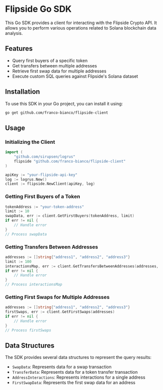 # Flipside Go SDK

This Go SDK provides a client for interacting with the Flipside Crypto API. It allows you to perform various operations related to Solana blockchain data analysis.

## Features

- Query first buyers of a specific token
- Get transfers between multiple addresses
- Retrieve first swap data for multiple addresses
- Execute custom SQL queries against Flipside's Solana dataset

## Installation

To use this SDK in your Go project, you can install it using:

```bash
go get github.com/franco-bianco/flipside-client
```

## Usage

### Initializing the Client

```go
import (
    "github.com/sirupsen/logrus"
    flipside "github.com/franco-bianco/flipside-client"
)

apiKey := "your-flipside-api-key"
log := logrus.New()
client := flipside.NewClient(apiKey, log)
```

### Getting First Buyers of a Token

```go
tokenAddress := "your-token-address"
limit := 10
swapData, err := client.GetFirstBuyers(tokenAddress, limit)
if err != nil {
    // Handle error
}
// Process swapData
```

### Getting Transfers Between Addresses

```go
addresses := []string{"address1", "address2", "address3"}
limit := 100
interactionsMap, err := client.GetTransfersBetweenAddresses(addresses, limit)
if err != nil {
    // Handle error
}
// Process interactionsMap
```

### Getting First Swaps for Multiple Addresses

```go
addresses := []string{"address1", "address2", "address3"}
firstSwaps, err := client.GetFirstSwaps(addresses)
if err != nil {
    // Handle error
}
// Process firstSwaps
```

## Data Structures

The SDK provides several data structures to represent the query results:

- `SwapData`: Represents data for a swap transaction
- `TransferData`: Represents data for a token transfer transaction
- `AddressInteractions`: Represents interactions for a single address
- `FirstSwapData`: Represents the first swap data for an address
